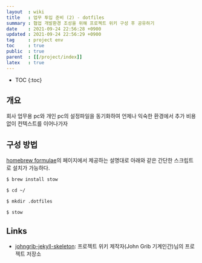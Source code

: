 ```yaml
---
layout  : wiki
title   : 업무 투입 준비 (2) - dotfiles
summary : 협업 개발환경 조성을 위해 프로젝트 위키 구성 후 공유하기
date    : 2021-09-24 22:56:28 +0900
updated : 2021-09-24 22:56:29 +0900
tag     : project env
toc     : true
public  : true
parent  : [[/project/index]]
latex   : true
---
```

* TOC
{:toc}

## 개요

회사 업무용 pc와 개인 pc의 설정파일을 동기화하여 언제나 익숙한 환경에서 추가 비용없이 컨텍스트를 이어나가자

## 구성 방법

[homebrew formulae](https://formulae.brew.sh/formula/stow)의 페이지에서 제공하는 설명대로 아래와 같은 간단한 스크립트로 설치가 가능하다.

```bash
$ brew install stow

$ cd ~/

$ mkdir .dotfiles

$ stow

```

## Links

* [johngrib-jekyll-skeleton](https://github.com/johngrib/johngrib-jekyll-skeleton):  프로젝트 위키 제작자(John Grib 기계인간)님의 프로젝트 저장소

